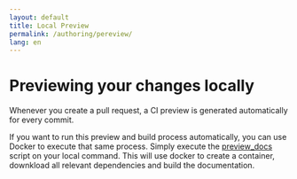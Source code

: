 ```yaml
---
layout: default
title: Local Preview
permalink: /authoring/pereview/
lang: en
---
```


# Previewing your changes locally

Whenever you create a pull request, a CI preview is generated automatically for every commit.

If you want to run this preview and build process automatically, you can use Docker to execute
that same process. Simply execute the [preview_docs](https://github.com/shotgunsoftware/tk-doc-generator/blob/master/preview_docs.sh) script on your local command. This will use docker to create a container, downkload all relevant dependencies and build the documentation.

